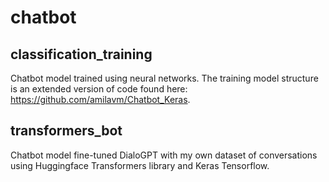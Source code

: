 # chatbot
## classification_training
Chatbot model trained using neural networks.
The training model structure is an extended version of code found here: https://github.com/amilavm/Chatbot_Keras.

## transformers_bot
Chatbot model fine-tuned DialoGPT with my own dataset of conversations using Huggingface Transformers library and Keras Tensorflow.